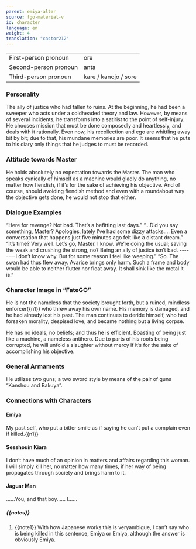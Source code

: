 ```yaml
---
parent: emiya-alter
source: fgo-material-v
id: character
language: en
weight: 4
translation: "castor212"
---
```


<table>
  <tr><td>First-person pronoun</td><td>ore</td></tr>
  <tr><td>Second-person pronoun</td><td>anta</td></tr>
  <tr><td>Third-person pronoun</td><td>kare / kanojo / sore</td></tr>
</table>

### Personality

The ally of justice who had fallen to ruins.
At the beginning, he had been a sweeper who acts under a coldheaded theory and law. However, by means of several incidents, he transforms into a satirist to the point of self-injury.
He chooses mission that must be done composedly and heartlessly, and deals with it rationally.
Even now, his recollection and ego are whittling away bit by bit; due to that, his mundane memories are poor.
It seems that he puts to his diary only things that he judges to must be recorded.

### Attitude towards Master

He holds absolutely no expectation towards the Master.
The man who speaks cynically of himself as a machine would gladly do anything, no matter how fiendish, if it’s for the sake of achieving his objective.
And of course, should avoiding fiendish method and even with a roundabout way the objective gets done, he would not stop that either.

### Dialogue Examples

“Here for revenge? Not bad. That’s a befitting last days.”
“…Did you say something, Master?
Apologies, lately I’ve had some dizzy attacks…. Even a conversation that happens just five minutes ago felt like a distant dream.”
“It’s time? Very well. Let’s go, Master.
I know. We’re doing the usual; saving the weak and crushing the strong, no? Being an ally of justice isn’t bad.
--------I don’t know why. But for some reason I feel like weeping.”
“So. The swan had thus flew away.
Avarice brings only harm. Such a frame and body would be able to neither flutter nor float away. It shall sink like the metal it is.”

### Character Image in “FateGO”

He is not the nameless that the society brought forth, but a ruined, mindless enforcer{{n1}} who threw away his own name.
His memory is damaged, and he had already lost his past.
The man continues to deride himself, who had forsaken morality, despised love, and became nothing but a living corpse.

He has no ideals, no beliefs; and thus he is efficient.
Boasting of being just like a machine, a nameless antihero.
Due to parts of his roots being corrupted, he will unfold a slaughter without mercy if it’s for the sake of accomplishing his objective.

### General Armaments

He utilizes two guns; a two sword style by means of the pair of guns “Kanshou and Bakuya”.

### Connections with Characters

#### Emiya

My past self, who put a bitter smile as if saying he can’t put a complain even if killed.{{n1}}

#### Sesshouin Kiara

I don’t have much of an opinion in matters and affairs regarding this woman.
I will simply kill her, no matter how many times, if her way of being propagates through society and brings harm to it.

#### Jaguar Man

……You, and that boy…… I……

##### {{notes}}

1. {{note1}} With how Japanese works this is veryambigue, I can’t say who is being killed in this sentence, Emiya or Emiya, although the answer is obviously Emiya.
